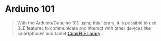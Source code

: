 # Arduino 101


> With the Arduino/Genuino 101, using this library, it is possible to use BLE features to communicate and interact with other devices like smartphones and tablet [CurieBLE library](https://www.arduino.cc/en/Reference/CurieBLE)
